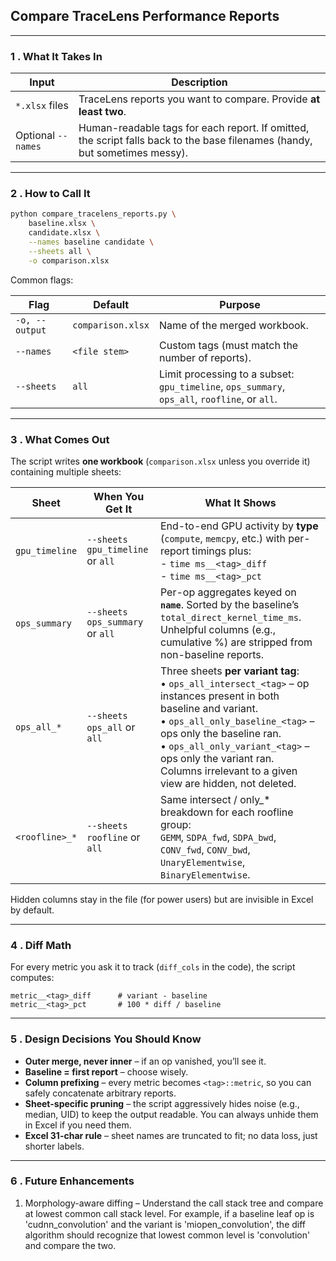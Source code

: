 ## Compare TraceLens Performance Reports

---

### 1 .  What It Takes In

| Input              | Description                                                                                                                |
| ------------------ | -------------------------------------------------------------------------------------------------------------------------- |
| `*.xlsx` files     | TraceLens reports you want to compare. Provide **at least two**.                                                           |
| Optional `--names` | Human-readable tags for each report. If omitted, the script falls back to the base filenames (handy, but sometimes messy). |

---

### 2 .  How to Call It

```bash
python compare_tracelens_reports.py \
    baseline.xlsx \
    candidate.xlsx \
    --names baseline candidate \
    --sheets all \
    -o comparison.xlsx
```

Common flags:

| Flag           | Default           | Purpose                                                                                          |
| -------------- | ----------------- | ------------------------------------------------------------------------------------------------ |
| `-o, --output` | `comparison.xlsx` | Name of the merged workbook.                                                                     |
| `--names`      | `<file stem>`     | Custom tags (must match the number of reports).                                                  |
| `--sheets`     | `all`             | Limit processing to a subset:<br>`gpu_timeline`, `ops_summary`, `ops_all`, `roofline`, or `all`. |

---

### 3 .  What Comes Out

The script writes **one workbook** (`comparison.xlsx` unless you override it) containing multiple sheets:

| Sheet          | When You Get It                  | What It Shows                                                                                                                                                                                                                                                                                                      |
| -------------- | -------------------------------- | ------------------------------------------------------------------------------------------------------------------------------------------------------------------------------------------------------------------------------------------------------------------------------------------------------------------ |
| `gpu_timeline` | `--sheets gpu_timeline` or `all` | End-to-end GPU activity by **type** (`compute`, `memcpy`, etc.) with per-report timings plus:<br>- `time ms__<tag>_diff`<br>- `time ms__<tag>_pct`                                                                                                                                                                 |
| `ops_summary`  | `--sheets ops_summary` or `all`  | Per-op aggregates keyed on **`name`**. Sorted by the baseline’s `total_direct_kernel_time_ms`. Unhelpful columns (e.g., cumulative %) are stripped from non-baseline reports.                                                                                                                                      |
| `ops_all_*`    | `--sheets ops_all` or `all`      | Three sheets **per variant tag**:<br>• `ops_all_intersect_<tag>` – op instances present in both baseline and variant.<br>• `ops_all_only_baseline_<tag>` – ops only the baseline ran.<br>• `ops_all_only_variant_<tag>` – ops only the variant ran.<br>Columns irrelevant to a given view are hidden, not deleted. |
| `<roofline>_*` | `--sheets roofline` or `all`     | Same intersect / only\_\* breakdown for each roofline group:<br>`GEMM`, `SDPA_fwd`, `SDPA_bwd`, `CONV_fwd`, `CONV_bwd`, `UnaryElementwise`, `BinaryElementwise`.                                                                                                                                                   |

Hidden columns stay in the file (for power users) but are invisible in Excel by default.

---

### 4 .  Diff Math

For every metric you ask it to track (`diff_cols` in the code), the script computes:

```text
metric__<tag>_diff      # variant - baseline
metric__<tag>_pct       # 100 * diff / baseline
```
---

### 5 .  Design Decisions You Should Know

* **Outer merge, never inner** – if an op vanished, you’ll see it.
* **Baseline = first report** – choose wisely.
* **Column prefixing** – every metric becomes `<tag>::metric`, so you can safely concatenate arbitrary reports.
* **Sheet-specific pruning** – the script aggressively hides noise (e.g., median, UID) to keep the output readable. You can always unhide them in Excel if you need them.
* **Excel 31-char rule** – sheet names are truncated to fit; no data loss, just shorter labels.

---

### 6 .  Future Enhancements
1. Morphology-aware diffing – Understand the call stack tree and compare at lowest common call stack level. For example, if a baseline leaf op is 'cudnn_convolution' and the variant is 'miopen_convolution', the diff algorithm should recognize that lowest common level is 'convolution' and compare the two.